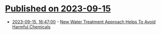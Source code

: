 # [Published on 2023-09-15](index.md)

* [2023-09-15, 16:47:00](https://soylentnews.org/article.pl?sid=23/09/13/0656250&from=rss) - [New Water Treatment Approach Helps To Avoid Harmful Chemicals](https://soylentnews.org/article.pl?sid=23/09/13/0656250&from=rss)
